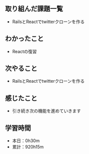 ## 取り組んだ課題一覧
- RailsとReactでtwitterクローンを作る
## わかったこと
- Reactの復習
## 次やること
- RailsとReactでtwitterクローンを作る
## 感じたこと
- 引き続き次の機能を進めていきます
## 学習時間
- 本日：0h30m
- 累計：920h15m
